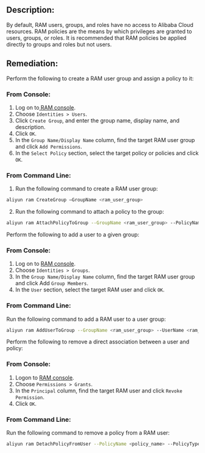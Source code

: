 ## Description:

By default, RAM users, groups, and roles have no access to Alibaba Cloud resources. RAM policies are the means by which privileges are granted to users, groups, or roles. It is recommended that RAM policies be applied directly to groups and roles but not users.

## Remediation:

Perform the following to create a RAM user group and assign a policy to it:

### From Console:

1. Log on to[ RAM console](https://ram.console.aliyun.com/overview).
2. Choose `Identities > Users`.
3. Click `Create Group`, and enter the group name, display name, and description.
4. Click `OK`.
5. In the `Group Name/Display Name` column, find the target RAM user group and click `Add Permissions`.
6. In the `Select Policy` section, select the target policy or policies and click `OK`.

### From Command Line:

1. Run the following command to create a RAM user group:

```bash
aliyun ram CreateGroup –GroupName <ram_user_group>
```

2. Run the following command to attach a policy to the group:

```bash
aliyun ram AttachPolicyToGroup --GroupName <ram_user_group> --PolicyName <policy_name> --PolicyType <System|Custom>
```

Perform the following to add a user to a given group:

### From Console:

1. Log on to [RAM console](https://ram.console.aliyun.com/overview).
2. Choose `Identities > Groups`.
3. In the `Group Name/Display Name` column, find the target RAM user group and
click Add `Group Members`.
4. In the `User` section, select the target RAM user and click `OK`.


### From Command Line:

Run the following command to add a RAM user to a user group:

```bash
aliyun ram AddUserToGroup --GroupName <ram_user_group> --UserName <ram_user>
```

Perform the following to remove a direct association between a user and policy:

### From Console:

1. Logon to [RAM console](https://ram.console.aliyun.com/overview).
2. Choose `Permissions > Grants`.
3. In the `Principal` column, find the target RAM user and click `Revoke Permission`.
4. Click `OK`.

### From Command Line:

Run the following command to remove a policy from a RAM user:

```bash
aliyun ram DetachPolicyFromUser --PolicyName <policy_name> --PolicyType <System|Custom> --UserName <ram_user>
```